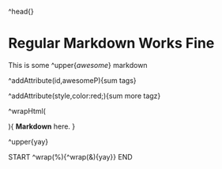 ^head{}

# Regular Markdown Works Fine

This is some ^upper{_awesome_} markdown

^addAttribute(id,awesomeP){sum tags}

^addAttribute(style,color:red;){sum more tagz}

^wrapHtml(<div class="cool">){
**Markdown** here.
}

^upper{yay}

START ^wrap(%){^wrap(&){yay}} END
